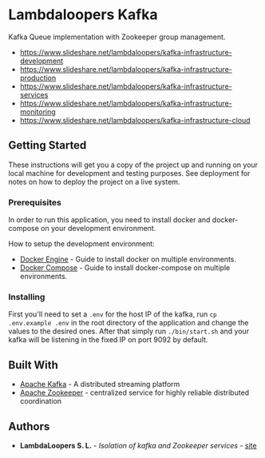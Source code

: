 # Lambdaloopers Kafka

Kafka Queue implementation with Zookeeper group management.

* https://www.slideshare.net/lambdaloopers/kafka-infrastructure-development
* https://www.slideshare.net/lambdaloopers/kafka-infrastructure-production
* https://www.slideshare.net/lambdaloopers/kafka-infrastructure-services
* https://www.slideshare.net/lambdaloopers/kafka-infrastructure-monitoring
* https://www.slideshare.net/lambdaloopers/kafka-infrastructure-cloud

## Getting Started

These instructions will get you a copy of the project up and running on your local machine for development and testing purposes. See deployment for notes on how to deploy the project on a live system.

### Prerequisites

In order to run this application, you need to install
docker and docker-compose on your development environment.

How to setup the development environment:

* [Docker Engine](https://docs.docker.com/engine/installation/) - Guide to install docker on multiple environments.
* [Docker Compose](https://docs.docker.com/compose/install/) - Guide to install docker-compose on multiple environments.


### Installing

First you'll need to set a `.env` for the host IP of the kafka,
run `cp .env.example .env` in the root directory of the application 
and change the values to the desired ones.
After that simply run `./bin/start.sh` and your kafka will be listening in the fixed IP on port 9092 by default.


## Built With

* [Apache Kafka](https://kafka.apache.org/) - A distributed streaming platform
* [Apache Zookeeper](https://zookeeper.apache.org/) - centralized service for highly reliable distributed coordination


## Authors

* **LambdaLoopers S. L.** - *Isolation of kafka and Zookeeper services* - [site](https://lambdaloopers.com)
